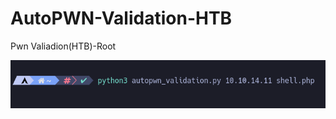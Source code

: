 # AutoPWN-Validation-HTB
Pwn Valiadion(HTB)-Root

![Example:](https://github.com/H-Buster/AutoPWN-Validation-HTB/blob/main/images/image.png)


